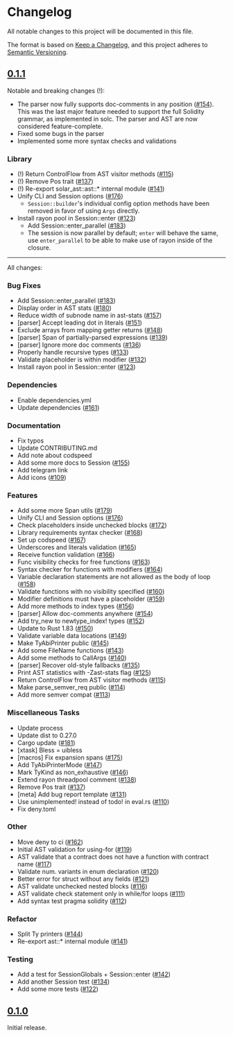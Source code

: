 # Changelog

All notable changes to this project will be documented in this file.

The format is based on [Keep a Changelog](https://keepachangelog.com/en/1.1.0/),
and this project adheres to [Semantic Versioning](https://semver.org/spec/v2.0.0.html).

## [0.1.1](https://github.com/paradigmxyz/solar/releases/tag/v0.1.1)

Notable and breaking changes (!):

- The parser now fully supports doc-comments in any position ([#154](https://github.com/paradigmxyz/solar/issues/154)). This was the last major feature needed to support the full Solidity grammar, as implemented in solc. The parser and AST are now considered feature-complete.
- Fixed some bugs in the parser
- Implemented some more syntax checks and validations

### Library

- (!) Return ControlFlow from AST visitor methods ([#115](https://github.com/paradigmxyz/solar/issues/115))
- (!) Remove Pos trait ([#137](https://github.com/paradigmxyz/solar/issues/137))
- (!) Re-export solar_ast::ast::* internal module ([#141](https://github.com/paradigmxyz/solar/issues/141))
- Unify CLI and Session options ([#176](https://github.com/paradigmxyz/solar/issues/176))
  - `Session::builder`'s individual config option methods have been removed in favor of using `Args` directly.
- Install rayon pool in Session::enter ([#123](https://github.com/paradigmxyz/solar/issues/123))
  - Add Session::enter_parallel ([#183](https://github.com/paradigmxyz/solar/issues/183))
  - The session is now parallel by default; `enter` will behave the same, use `enter_parallel` to be able to make use of rayon inside of the closure.

---

All changes:

### Bug Fixes

- Add Session::enter_parallel ([#183](https://github.com/paradigmxyz/solar/issues/183))
- Display order in AST stats ([#180](https://github.com/paradigmxyz/solar/issues/180))
- Reduce width of subnode name in ast-stats ([#157](https://github.com/paradigmxyz/solar/issues/157))
- [parser] Accept leading dot in literals ([#151](https://github.com/paradigmxyz/solar/issues/151))
- Exclude arrays from mapping getter returns ([#148](https://github.com/paradigmxyz/solar/issues/148))
- [parser] Span of partially-parsed expressions ([#139](https://github.com/paradigmxyz/solar/issues/139))
- [parser] Ignore more doc comments ([#136](https://github.com/paradigmxyz/solar/issues/136))
- Properly handle recursive types ([#133](https://github.com/paradigmxyz/solar/issues/133))
- Validate placeholder is within modifier ([#132](https://github.com/paradigmxyz/solar/issues/132))
- Install rayon pool in Session::enter ([#123](https://github.com/paradigmxyz/solar/issues/123))

### Dependencies

- Enable dependencies.yml
- Update dependencies ([#161](https://github.com/paradigmxyz/solar/issues/161))

### Documentation

- Fix typos
- Update CONTRIBUTING.md
- Add note about codspeed
- Add some more docs to Session ([#155](https://github.com/paradigmxyz/solar/issues/155))
- Add telegram link
- Add icons ([#109](https://github.com/paradigmxyz/solar/issues/109))

### Features

- Add some more Span utils ([#179](https://github.com/paradigmxyz/solar/issues/179))
- Unify CLI and Session options ([#176](https://github.com/paradigmxyz/solar/issues/176))
- Check placeholders inside unchecked blocks ([#172](https://github.com/paradigmxyz/solar/issues/172))
- Library requirements syntax checker ([#168](https://github.com/paradigmxyz/solar/issues/168))
- Set up codspeed ([#167](https://github.com/paradigmxyz/solar/issues/167))
- Underscores and literals validation ([#165](https://github.com/paradigmxyz/solar/issues/165))
- Receive function validation ([#166](https://github.com/paradigmxyz/solar/issues/166))
- Func visibility checks for free functions ([#163](https://github.com/paradigmxyz/solar/issues/163))
- Syntax checker for functions with modifiers ([#164](https://github.com/paradigmxyz/solar/issues/164))
- Variable declaration statements are not allowed as the body of loop ([#158](https://github.com/paradigmxyz/solar/issues/158))
- Validate functions with no visibility specified ([#160](https://github.com/paradigmxyz/solar/issues/160))
- Modifier definitions must have a placeholder ([#159](https://github.com/paradigmxyz/solar/issues/159))
- Add more methods to index types ([#156](https://github.com/paradigmxyz/solar/issues/156))
- [parser] Allow doc-comments anywhere ([#154](https://github.com/paradigmxyz/solar/issues/154))
- Add try_new to newtype_index! types ([#152](https://github.com/paradigmxyz/solar/issues/152))
- Update to Rust 1.83 ([#150](https://github.com/paradigmxyz/solar/issues/150))
- Validate variable data locations ([#149](https://github.com/paradigmxyz/solar/issues/149))
- Make TyAbiPrinter public ([#145](https://github.com/paradigmxyz/solar/issues/145))
- Add some FileName functions ([#143](https://github.com/paradigmxyz/solar/issues/143))
- Add some methods to CallArgs ([#140](https://github.com/paradigmxyz/solar/issues/140))
- [parser] Recover old-style fallbacks ([#135](https://github.com/paradigmxyz/solar/issues/135))
- Print AST statistics with -Zast-stats flag ([#125](https://github.com/paradigmxyz/solar/issues/125))
- Return ControlFlow from AST visitor methods ([#115](https://github.com/paradigmxyz/solar/issues/115))
- Make parse_semver_req public ([#114](https://github.com/paradigmxyz/solar/issues/114))
- Add more semver compat ([#113](https://github.com/paradigmxyz/solar/issues/113))

### Miscellaneous Tasks

- Update process
- Update dist to 0.27.0
- Cargo update ([#181](https://github.com/paradigmxyz/solar/issues/181))
- [xtask] Bless = uibless
- [macros] Fix expansion spans ([#175](https://github.com/paradigmxyz/solar/issues/175))
- Add TyAbiPrinterMode ([#147](https://github.com/paradigmxyz/solar/issues/147))
- Mark TyKind as non_exhaustive ([#146](https://github.com/paradigmxyz/solar/issues/146))
- Extend rayon threadpool comment ([#138](https://github.com/paradigmxyz/solar/issues/138))
- Remove Pos trait ([#137](https://github.com/paradigmxyz/solar/issues/137))
- [meta] Add bug report template ([#131](https://github.com/paradigmxyz/solar/issues/131))
- Use unimplemented! instead of todo! in eval.rs ([#110](https://github.com/paradigmxyz/solar/issues/110))
- Fix deny.toml

### Other

- Move deny to ci ([#162](https://github.com/paradigmxyz/solar/issues/162))
- Initial AST validation for using-for ([#119](https://github.com/paradigmxyz/solar/issues/119))
- AST validate that a contract does not have a function with contract name ([#117](https://github.com/paradigmxyz/solar/issues/117))
- Validate num. variants in enum declaration ([#120](https://github.com/paradigmxyz/solar/issues/120))
- Better error for struct without any fields ([#121](https://github.com/paradigmxyz/solar/issues/121))
- AST validate unchecked nested blocks ([#116](https://github.com/paradigmxyz/solar/issues/116))
- AST validate check statement only in while/for loops ([#111](https://github.com/paradigmxyz/solar/issues/111))
- Add syntax test pragma solidity ([#112](https://github.com/paradigmxyz/solar/issues/112))

### Refactor

- Split Ty printers ([#144](https://github.com/paradigmxyz/solar/issues/144))
- Re-export ast::* internal module ([#141](https://github.com/paradigmxyz/solar/issues/141))

### Testing

- Add a test for SessionGlobals + Session::enter ([#142](https://github.com/paradigmxyz/solar/issues/142))
- Add another Session test ([#134](https://github.com/paradigmxyz/solar/issues/134))
- Add some more tests ([#122](https://github.com/paradigmxyz/solar/issues/122))

## [0.1.0](https://github.com/paradigmxyz/solar/releases/tag/v0.1.0)

Initial release.

<!-- generated by git-cliff -->
